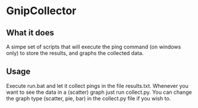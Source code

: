 # GnipCollector

## What it does
A simpe set of scripts that will execute the ping command (on windows only) to store the results, and graphs the collected data.

## Usage
Execute run.bat and let it collect pings in the file results.txt.
Whenever you want to see the data in a (scatter) graph just run collect.py.
You can change the graph type (scatter, pie, bar) in the collect.py file if you wish to.
